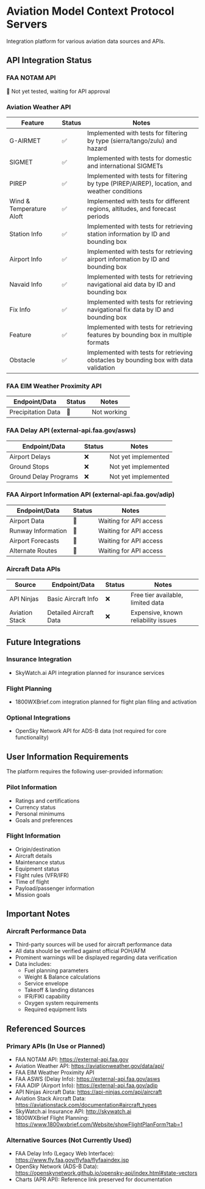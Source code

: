 # Aviation Model Context Protocol Servers

Integration platform for various aviation data sources and APIs.

## API Integration Status

### FAA NOTAM API
🚧 Not yet tested, waiting for API approval

### Aviation Weather API

| Feature                      | Status | Notes                                                                                   |
|------------------------------|--------|-----------------------------------------------------------------------------------------|
| G-AIRMET                     | ✅     | Implemented with tests for filtering by type (sierra/tango/zulu) and hazard             |
| SIGMET                       | ✅     | Implemented with tests for domestic and international SIGMETs                           |
| PIREP                        | ✅     | Implemented with tests for filtering by type (PIREP/AIREP), location, and weather conditions |
| Wind & Temperature Aloft     | ✅     | Implemented with tests for different regions, altitudes, and forecast periods           |
| Station Info                 | ✅     | Implemented with tests for retrieving station information by ID and bounding box        |
| Airport Info                 | ✅     | Implemented with tests for retrieving airport information by ID and bounding box        |
| Navaid Info                  | ✅     | Implemented with tests for retrieving navigational aid data by ID and bounding box      |
| Fix Info                     | ✅     | Implemented with tests for retrieving navigational fix data by ID and bounding box      |
| Feature                      | ✅     | Implemented with tests for retrieving features by bounding box in multiple formats      |
| Obstacle                     | ✅     | Implemented with tests for retrieving obstacles by bounding box with data validation    |

### FAA EIM Weather Proximity API
| Endpoint/Data | Status | Notes |
|--------------|--------|-------|
| Precipitation Data | 🚧  | Not working |

### FAA Delay API (external-api.faa.gov/asws)
| Endpoint/Data | Status | Notes |
|--------------|--------|-------|
| Airport Delays | ❌ | Not yet implemented |
| Ground Stops | ❌ | Not yet implemented |
| Ground Delay Programs | ❌ | Not yet implemented |

### FAA Airport Information API (external-api.faa.gov/adip)
| Endpoint/Data | Status | Notes |
|--------------|--------|-------|
| Airport Data | 🚧  | Waiting for API access |
| Runway Information | 🚧  | Waiting for API access |
| Airport Forecasts | 🚧  | Waiting for API access |
| Alternate Routes | 🚧  | Waiting for API access |

### Aircraft Data APIs
| Source | Endpoint/Data | Status | Notes |
|--------|--------------|--------|-------|
| API Ninjas | Basic Aircraft Info | ❌ | Free tier available, limited data |
| Aviation Stack | Detailed Aircraft Data | ❌ | Expensive, known reliability issues |

## Future Integrations

### Insurance Integration
- SkyWatch.ai API integration planned for insurance services

### Flight Planning
- 1800WXBrief.com integration planned for flight plan filing and activation

### Optional Integrations
- OpenSky Network API for ADS-B data (not required for core functionality)

## User Information Requirements

The platform requires the following user-provided information:

### Pilot Information
- Ratings and certifications
- Currency status
- Personal minimums
- Goals and preferences

### Flight Information
- Origin/destination
- Aircraft details
- Maintenance status
- Equipment status
- Flight rules (VFR/IFR)
- Time of flight
- Payload/passenger information
- Mission goals

## Important Notes

### Aircraft Performance Data
- Third-party sources will be used for aircraft performance data
- All data should be verified against official POH/AFM
- Prominent warnings will be displayed regarding data verification
- Data includes:
  - Fuel planning parameters
  - Weight & Balance calculations
  - Service envelope
  - Takeoff & landing distances
  - IFR/FIKI capability
  - Oxygen system requirements
  - Required equipment lists

## Referenced Sources

### Primary APIs (In Use or Planned)
- FAA NOTAM API: https://external-api.faa.gov
- Aviation Weather API: https://aviationweather.gov/data/api/
- FAA EIM Weather Proximity API
- FAA ASWS (Delay Info): https://external-api.faa.gov/asws
- FAA ADIP (Airport Info): https://external-api.faa.gov/adip
- API Ninjas Aircraft Data: https://api-ninjas.com/api/aircraft
- Aviation Stack Aircraft Data: https://aviationstack.com/documentation#aircraft_types
- SkyWatch.ai Insurance API: http://skywatch.ai
- 1800WXBrief Flight Planning: https://www.1800wxbrief.com/Website/showFlightPlanForm?tab=1

### Alternative Sources (Not Currently Used)
- FAA Delay Info (Legacy Web Interface): https://www.fly.faa.gov/flyfaa/flyfaaindex.jsp
- OpenSky Network (ADS-B Data): https://openskynetwork.github.io/opensky-api/index.html#state-vectors
- Charts (APR API): Reference link preserved for documentation